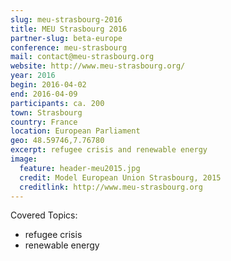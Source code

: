 ```yaml
---
slug: meu-strasbourg-2016
title: MEU Strasbourg 2016
partner-slug: beta-europe
conference: meu-strasbourg
mail: contact@meu-strasbourg.org
website: http://www.meu-strasbourg.org/
year: 2016
begin: 2016-04-02
end: 2016-04-09
participants: ca. 200
town: Strasbourg
country: France
location: European Parliament
geo: 48.59746,7.76780
excerpt: refugee crisis and renewable energy
image:
  feature: header-meu2015.jpg
  credit: Model European Union Strasbourg, 2015
  creditlink: http://www.meu-strasbourg.org
---
```


Covered Topics:

- refugee crisis
- renewable energy